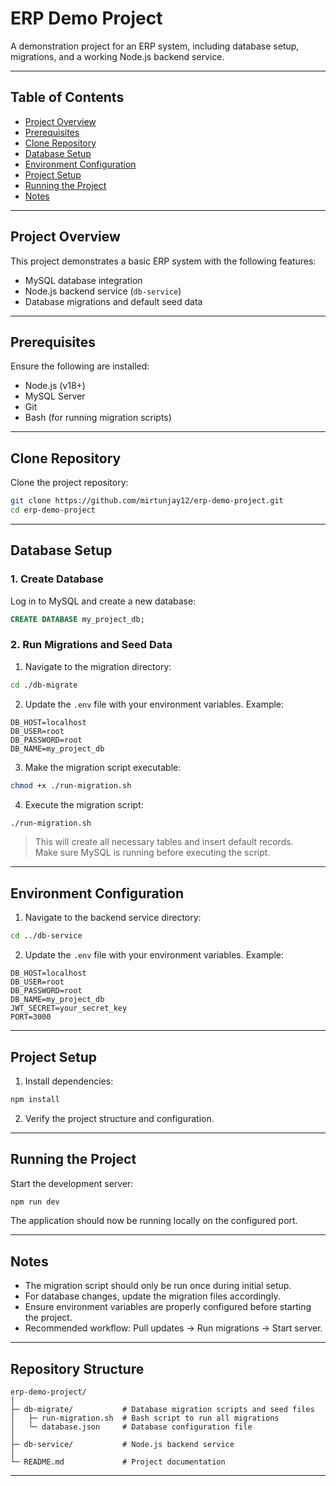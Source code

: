 # ERP Demo Project

A demonstration project for an ERP system, including database setup, migrations, and a working Node.js backend service.

---

## Table of Contents

- [Project Overview](#project-overview)
- [Prerequisites](#prerequisites)
- [Clone Repository](#clone-repository)
- [Database Setup](#database-setup)
- [Environment Configuration](#environment-configuration)
- [Project Setup](#project-setup)
- [Running the Project](#running-the-project)
- [Notes](#notes)

---

## Project Overview

This project demonstrates a basic ERP system with the following features:

- MySQL database integration  
- Node.js backend service (`db-service`)  
- Database migrations and default seed data  

---

## Prerequisites

Ensure the following are installed:

- Node.js (v18+)  
- MySQL Server  
- Git  
- Bash (for running migration scripts)  

---

## Clone Repository

Clone the project repository:

```bash
git clone https://github.com/mirtunjay12/erp-demo-project.git
cd erp-demo-project
```

---

## Database Setup

### 1. Create Database

Log in to MySQL and create a new database:

```sql
CREATE DATABASE my_project_db;
```

### 2. Run Migrations and Seed Data

1. Navigate to the migration directory:

```bash
cd ./db-migrate
```

2. Update the `.env` file with your environment variables. Example:

```env
DB_HOST=localhost
DB_USER=root
DB_PASSWORD=root
DB_NAME=my_project_db
```

3. Make the migration script executable:

```bash
chmod +x ./run-migration.sh
```

4. Execute the migration script:

```bash
./run-migration.sh
```

> This will create all necessary tables and insert default records.  
> Make sure MySQL is running before executing the script.

---

## Environment Configuration

1. Navigate to the backend service directory:

```bash
cd ../db-service
```

2. Update the `.env` file with your environment variables. Example:

```env
DB_HOST=localhost
DB_USER=root
DB_PASSWORD=root
DB_NAME=my_project_db
JWT_SECRET=your_secret_key
PORT=3000
```

---

## Project Setup

1. Install dependencies:

```bash
npm install
```

2. Verify the project structure and configuration.

---

## Running the Project

Start the development server:

```bash
npm run dev
```

The application should now be running locally on the configured port.

---

## Notes

- The migration script should only be run once during initial setup.  
- For database changes, update the migration files accordingly.  
- Ensure environment variables are properly configured before starting the project.  
- Recommended workflow: Pull updates → Run migrations → Start server.

---

## Repository Structure

```
erp-demo-project/
│
├─ db-migrate/           # Database migration scripts and seed files
│   ├─ run-migration.sh  # Bash script to run all migrations
│   └─ database.json     # Database configuration file
│
├─ db-service/           # Node.js backend service
│
└─ README.md             # Project documentation

```

---
